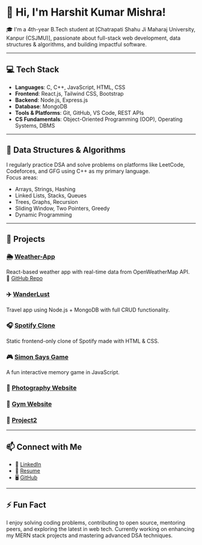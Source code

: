 # 👋 Hi, I'm Harshit Kumar Mishra!

🎓 I'm a 4th-year B.Tech student at [Chatrapati Shahu Ji Maharaj University, Kanpur (CSJMU)], passionate about full-stack web development, data structures & algorithms, and building impactful software.

---

## 💻 Tech Stack

- **Languages**: C, C++, JavaScript, HTML, CSS
- **Frontend**: React.js, Tailwind CSS, Bootstrap
- **Backend**: Node.js, Express.js
- **Database**: MongoDB
- **Tools & Platforms**: Git, GitHub, VS Code, REST APIs
- **CS Fundamentals**: Object-Oriented Programming (OOP), Operating Systems, DBMS

---

## 📘 Data Structures & Algorithms

I regularly practice DSA and solve problems on platforms like LeetCode, Codeforces, and GFG using C++ as my primary language.  
Focus areas:
- Arrays, Strings, Hashing
- Linked Lists, Stacks, Queues
- Trees, Graphs, Recursion
- Sliding Window, Two Pointers, Greedy
- Dynamic Programming

---

## 🚀 Projects

### 🌦️ [Weather-App](https://weather-app-iota-livid-71.vercel.app)
React-based weather app with real-time data from OpenWeatherMap API.  
🔗 [GitHub Repo](https://github.com/Harshit-1264/Weather-App)

### ✈️ [WanderLust](https://github.com/Harshit-1264/WanderLust)
Travel app using Node.js + MongoDB with full CRUD functionality.

### 🎧 [Spotify Clone](https://github.com/Harshit-1264/Spotify-clone)
Static frontend-only clone of Spotify made with HTML & CSS.

### 🎮 [Simon Says Game](https://github.com/Harshit-1264/Simon-Says-Game)
A fun interactive memory game in JavaScript.

### 📸 [Photography Website](https://github.com/Harshit-1264/Photography-website)  
### 💪 [Gym Website](https://github.com/Harshit-1264/Gym-Website)  
### 🧪 [Project2](https://github.com/Harshit-1264/Project2)

---

## 📫 Connect with Me

- 💼 [LinkedIn](https://www.linkedin.com/in/harshitkm-)
- 🧾 [Resume](https://drive.google.com/file/d/1PPNeXQ-hQtxJhsjsFuZLZCT4PUAvyoDk/view?usp=drivesdk)
- 🖥️ [GitHub](https://github.com/Harshit-1264)

---

## ⚡ Fun Fact
I enjoy solving coding problems, contributing to open source, mentoring peers, and exploring the latest in web tech. Currently working on enhancing my MERN stack projects and mastering advanced DSA techniques.


